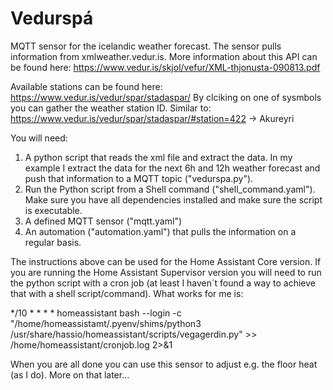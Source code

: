 # Vedurspá
MQTT sensor for the icelandic weather forecast.
The sensor pulls information from xmlweather.vedur.is. More information about this API can be found here:
https://www.vedur.is/skjol/vefur/XML-thjonusta-090813.pdf

Available stations can be found here:
https://www.vedur.is/vedur/spar/stadaspar/
By clciking on one of sysmbols you can gather the weather station ID. Similar to: https://www.vedur.is/vedur/spar/stadaspar/#station=422 -> Akureyri

You will need:
1. A python script that reads the xml file and extract the data. In my example I extract the data for the next 6h and 12h weather forecast and push that information to a MQTT topic ("vedurspa.py").
2. Run the Python script from a Shell command ("shell_command.yaml"). Make sure you have all dependencies installed and make sure the script is executable.
3. A defined MQTT sensor ("mqtt.yaml")
4. An automation ("automation.yaml") that pulls the information on a regular basis.

The instructions above can be used for the Home Assistant Core version. If you are running the Home Assistant Supervisor version you will need to run the python script with a cron job (at least I haven´t found a way to achieve that with a shell script/command). What works for me is:

*/10 * * * * homeassistant bash --login -c "/home/homeassistamt/.pyenv/shims/python3 /usr/share/hassio/homeassistant/scripts/vegagerdin.py" >> /home/homeassistant/cronjob.log 2>&1

When you are all done you can use this sensor to adjust e.g. the floor heat (as I do). More on that later... 
